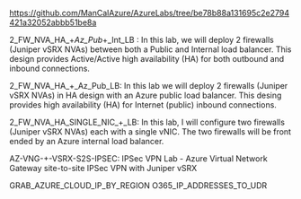 https://github.com/ManCalAzure/AzureLabs/tree/be78b88a131695c2e2794421a32052abbb51be8a

2_FW_NVA_HA_+_Az_Pub_+_Int_LB : In this lab, we will deploy 2 firewalls (Juniper vSRX NVAs) between both a Public and Internal load balancer. This design provides Active/Active high availability (HA) for both outbound and inbound connections.

2_FW_NVA_HA_+_Az_Pub_LB: In this lab we will deploy 2 firewalls (Juniper vSRX NVAs) in HA design with an Azure public load balancer. This desing provides high availability (HA) for Internet (public) inbound connections.

2_FW_NVA_HA_SINGLE_NIC_+_LB: In this lab, I will configure two firewalls (Juniper vSRX NVAs) each with a single vNIC. The two firewalls will be front ended by an Azure internal load balancer.

AZ-VNG-+-VSRX-S2S-IPSEC: IPSec VPN Lab - Azure Virtual Network Gateway site-to-site IPSec VPN with Juniper vSRX

GRAB_AZURE_CLOUD_IP_BY_REGION
O365_IP_ADDRESSES_TO_UDR

